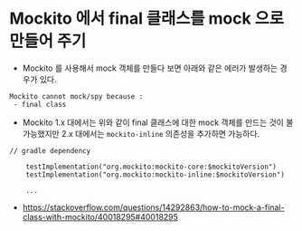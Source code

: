 # Mockito 에서 final 클래스를 mock 으로 만들어 주기

* Mockito 를 사용해서 mock 객체를 만들다 보면 아래와 같은 에러가 발생하는 경우가 있다.
```
Mockito cannot mock/spy because :
 - final class
```

* Mockito 1.x 대에서는 위와 같이 final 클래스에 대한 mock 객체를 만드는 것이 불가능했지만 2.x 대에서는 `mockito-inline` 의존성을 추가하면 가능하다.

```
// gradle dependency

    testImplementation("org.mockito:mockito-core:$mockitoVersion")
    testImplementation("org.mockito:mockito-inline:$mockitoVersion")

    ...
```

* https://stackoverflow.com/questions/14292863/how-to-mock-a-final-class-with-mockito/40018295#40018295
